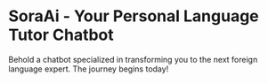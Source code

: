 # SoraAi - Your Personal Language Tutor Chatbot
Behold a chatbot specialized in transforming you to the next foreign language expert. The journey begins today!
